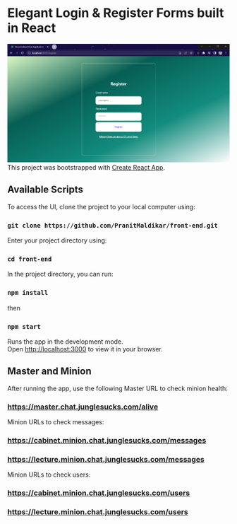 # Elegant Login & Register Forms built in React

![Registration!](Registration.png)
This project was bootstrapped with [Create React App](https://github.com/facebook/create-react-app).

## Available Scripts

To access the UI, clone the project to your local computer using:

### `git clone https://github.com/PranitMaldikar/front-end.git`

Enter your project directory using:

### `cd front-end`

In the project directory, you can run:

### `npm install`

then

### `npm start`

Runs the app in the development mode.\
Open [http://localhost:3000](http://localhost:3000) to view it in your browser.

## Master and Minion

After running the app, use the following Master URL to check minion health:

### https://master.chat.junglesucks.com/alive

Minion URLs to check messages:

### https://cabinet.minion.chat.junglesucks.com/messages

### https://lecture.minion.chat.junglesucks.com/messages

Minion URLs to check users:

### https://cabinet.minion.chat.junglesucks.com/users

### https://lecture.minion.chat.junglesucks.com/users
